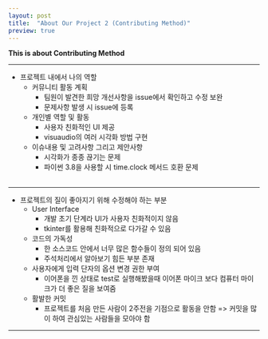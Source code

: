 ```yaml
---
layout: post
title:  "About Our Project 2 (Contributing Method)"
preview: true
---
```

**This is about Contributing Method**
<hr/>

- 프로젝트 내에서 나의 역할
  - 커뮤니티 활동 계획
      - 팀원이 발견한 희망 개선사항을 issue에서 확인하고 수정 보완
      - 문제사항 발생 시 issue에 등록 
  - 개인별 역할 및 활동
      - 사용자 친화적인 UI 제공
      - visuaudio의 여러 시각화 방법 구현
  - 이슈내용 및 고려사항 그리고 제안사항
      - 시각화가 종종 끊기는 문제
      - 파이썬 3.8을 사용할 시 time.clock 메서드 호환 문제
<br><br>

<hr/>

- 프로젝트의 질이 좋아지기 위해 수정해야 하는 부분
  - User Interface
    - 개발 초기 단계라 UI가 사용자 친화적이지 않음
    - tkinter를 활용해 친화적으로 다가갈 수 있음
  - 코드의 가독성
    - 한 소스코드 안에서 너무 많은 함수들이 정의 되어 있음
    - 주석처리에서 알아보기 힘든 부분 존재
  - 사용자에게 입력 단자의 옵션 변경 권한 부여
    - 이어폰을 낀 상태로 test로 실행해봤을때 이어폰 마이크 보다 컴퓨터 마이크가 더 좋은 질을 보여줌
  - 활발한 커밋
    - 프로젝트를 처음 만든 사람이 2주전을 기점으로 활동을 안함 => 커밋을 많이 하여 관심있는 사람들을 모아야 함
    
<hr/>
